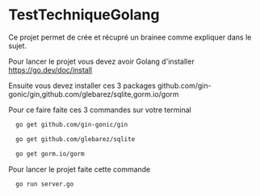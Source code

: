 # TestTechniqueGolang

Ce projet permet de crée et récupré un brainee comme expliquer dans le sujet.

Pour lancer le projet vous devez avoir Golang d'installer https://go.dev/doc/install

Ensuite vous devez installer ces 3 packages github.com/gin-gonic/gin,github.com/glebarez/sqlite,gorm.io/gorm

Pour ce faire faite ces 3 commandes sur votre terminal

```bash
  go get github.com/gin-gonic/gin
```

```bash
  go get github.com/glebarez/sqlite
```

```bash
  go get gorm.io/gorm
```

Pour lancer le projet faite cette commande

```bash
  go run server.go
```

